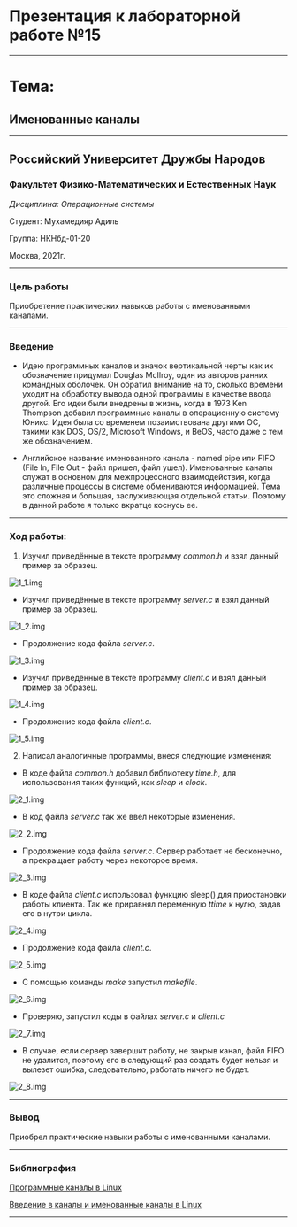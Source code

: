 # Презентация к лабораторной работе №15

----

# Тема:
## Именованные каналы

----

## Российский Университет Дружбы Народов

### Факультет Физико-Математических и Естественных Наук

*Дисциплина: Операционные системы*

Студент: Мухамедияр Адиль

Группа: НКНбд-01-20

Москва, 2021г.

----

### Цель работы

Приобретение практических навыков работы с именованными каналами.

----

### Введение

* Идею программных каналов и значок вертикальной черты как их обозначение придумал Douglas McIlroy, один из авторов ранних командных оболочек. Он обратил внимание на то, сколько времени уходит на обработку вывода одной программы в качестве ввода другой. Его идеи были внедрены в жизнь, когда в 1973 Ken Thompson добавил программные каналы в операционную систему Юникс. Идея была со временем позаимствована другими ОС, такими как DOS, OS/2, Microsoft Windows, и BeOS, часто даже с тем же обозначением.

* Английское название именованного канала - named pipe или FIFO (File In, File Out - файл пришел, файл ушел). Именованные каналы служат в основном для межпроцессного взаимодействия, когда различные процессы в системе обмениваются информацией. Тема это сложная и большая, заслуживающая отдельной статьи. Поэтому в данной работе я только вкратце коснусь ее.

----

### Ход работы:

1. Изучил приведённые в тексте программу *common.h* и взял данный пример за образец.

![1_1.img](https://github.com/adil-cpu/OS_/blob/main/lab15/img/1_1.PNG?raw=true)

* Изучил приведённые в тексте программу *server.c* и взял данный пример за образец.

![1_2.img](https://github.com/adil-cpu/OS_/blob/main/lab15/img/1_2.PNG?raw=true)

* Продолжение кода файла *server.c*.

![1_3.img](https://github.com/adil-cpu/OS_/blob/main/lab15/img/1_3.PNG?raw=true)

* Изучил приведённые в тексте программу *client.c* и взял данный пример за образец.

![1_4.img](https://github.com/adil-cpu/OS_/blob/main/lab15/img/1_4.PNG?raw=true)

* Продолжение кода файла *client.c*.

![1_5.img](https://github.com/adil-cpu/OS_/blob/main/lab15/img/1_5.PNG?raw=true)

2. Написал аналогичные программы, внеся следующие изменения:

* В коде файла *common.h* добавил библиотеку *time.h*, для использования таких функций, как *sleep* и *clock*.

![2_1.img](https://github.com/adil-cpu/OS_/blob/main/lab15/img/2_1.PNG?raw=true)

* В код файла *server.c* так же ввел некоторые изменения.

![2_2.img](https://github.com/adil-cpu/OS_/blob/main/lab15/img/2_2.PNG?raw=true)

* Продолжение кода файла *server.c*. Сервер работает не бесконечно, а прекращает работу через некоторое время.

![2_3.img](https://github.com/adil-cpu/OS_/blob/main/lab15/img/2_3.PNG?raw=true)

* В коде файла *client.c* использовал функцию sleep() для приостановки работы клиента. Так же приравнял переменную *ttime* к нулю, задав его в нутри цикла.

![2_4.img](https://github.com/adil-cpu/OS_/blob/main/lab15/img/2_4.PNG?raw=true)

* Продолжение кода файла *client.c*.

![2_5.img](https://github.com/adil-cpu/OS_/blob/main/lab15/img/2_5.PNG?raw=true)

* С помощью команды *make* запустил *makefile*.

![2_6.img](https://github.com/adil-cpu/OS_/blob/main/lab15/img/2_6.PNG?raw=true)

* Проверяю, запустил коды в файлах *server.c* и *client.c*

![2_7.img](https://github.com/adil-cpu/OS_/blob/main/lab15/img/2_7.PNG?raw=true)

* В случае, если сервер завершит работу, не закрыв канал, файл FIFO не удалится, поэтому его в следующий раз создать будет нельзя и вылезет ошибка, следовательно, работать ничего не будет.

![2_8.img](https://github.com/adil-cpu/OS_/blob/main/lab15/img/2_8.PNG?raw=true)

----

### Вывод

Приобрел практические навыки работы с именованными каналами.

----

### Библиография

[Программные каналы в Linux](https://aidalinux.ru/w/Pipes:_%D0%9F%D1%80%D0%BE%D0%B3%D1%80%D0%B0%D0%BC%D0%BC%D0%BD%D1%8B%D0%B5_%D0%BA%D0%B0%D0%BD%D0%B0%D0%BB%D1%8B_%D0%B2_Linux)

[Введение в каналы и именованные каналы в Linux](http://rus-linux.net/MyLDP/consol/An_introduction_to_pipes_in_Linux.html)

----

